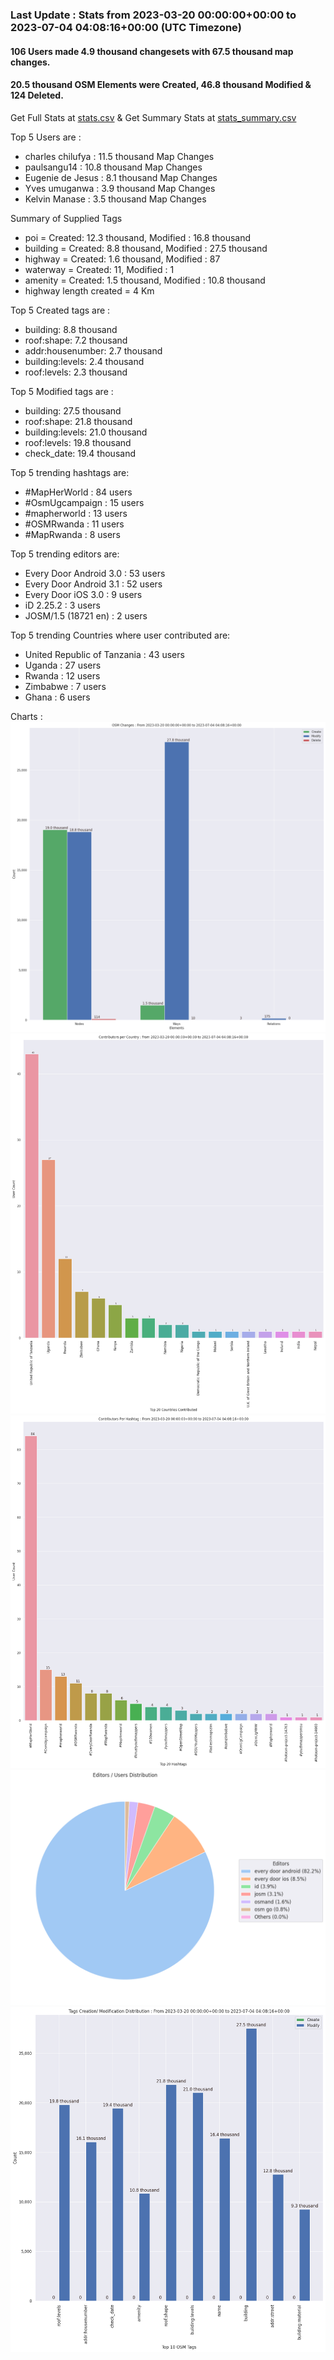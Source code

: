 ### Last Update : Stats from 2023-03-20 00:00:00+00:00 to 2023-07-04 04:08:16+00:00 (UTC Timezone)

#### 106 Users made 4.9 thousand changesets with 67.5 thousand map changes.
#### 20.5 thousand OSM Elements were Created, 46.8 thousand Modified & 124 Deleted.
Get Full Stats at [stats.csv](/stats/mapherworld/Daily/stats.csv)
 & Get Summary Stats at [stats_summary.csv](/stats/mapherworld/Daily/stats_summary.csv)

Top 5 Users are : 
- charles chilufya : 11.5 thousand Map Changes
- paulsangu14 : 10.8 thousand Map Changes
- Eugenie de Jesus : 8.1 thousand Map Changes
- Yves umuganwa : 3.9 thousand Map Changes
- Kelvin Manase : 3.5 thousand Map Changes

Summary of Supplied Tags
- poi = Created: 12.3 thousand, Modified : 16.8 thousand
- building = Created: 8.8 thousand, Modified : 27.5 thousand
- highway = Created: 1.6 thousand, Modified : 87
- waterway = Created: 11, Modified : 1
- amenity = Created: 1.5 thousand, Modified : 10.8 thousand
- highway length created = 4 Km


Top 5 Created tags are :
- building: 8.8 thousand
- roof:shape: 7.2 thousand
- addr:housenumber: 2.7 thousand
- building:levels: 2.4 thousand
- roof:levels: 2.3 thousand


Top 5 Modified tags are :
- building: 27.5 thousand
- roof:shape: 21.8 thousand
- building:levels: 21.0 thousand
- roof:levels: 19.8 thousand
- check_date: 19.4 thousand


Top 5 trending hashtags are:
- #MapHerWorld : 84 users
- #OsmUgcampaign : 15 users
- #mapherworld : 13 users
- #OSMRwanda : 11 users
- #MapRwanda : 8 users


Top 5 trending editors are:
- Every Door Android 3.0 : 53 users
- Every Door Android 3.1 : 52 users
- Every Door iOS 3.0 : 9 users
- iD 2.25.2 : 3 users
- JOSM/1.5 (18721 en) : 2 users


Top 5 trending Countries where user contributed are:
- United Republic of Tanzania : 43 users
- Uganda : 27 users
- Rwanda : 12 users
- Zimbabwe : 7 users
- Ghana : 6 users


 Charts : 
![Alt text](./stats_osm_changes.png) 
![Alt text](./stats_users_per_country.png) 
![Alt text](./stats_users_per_hashtag.png) 
![Alt text](./stats_editors_pie_chart.png) 
![Alt text](./stats_tags.png) 
